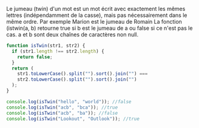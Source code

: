Le jumeau (twin) d'un mot est un mot écrit avec exactement les mêmes lettres (indépendamment de la casse), mais
pas nécessairement dans le même ordre.
Par exemple Marion est le jumeau de Romain
La fonction (istwin(a, b) retourne true si b est le jumeau de a ou false si ce n'est pas le cas. a et b sont deux
chaînes de caractères non null.

```js
function isTwin(str1, str2) {
  if (str1.length !== str2.length) {
    return false;
  }
  return (
    str1.toLowerCase().split("").sort().join("") ===
    str2.toLowerCase().split("").sort().join("")
  );
}

console.log(isTwin("hello", "world")); //false
console.log(isTwin("acb", "bca")); //true
console.log(isTwin("acb", "ba")); //false
console.log(isTwin("Lookout", "Outlook")); //true
```
